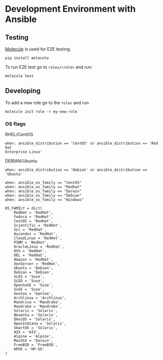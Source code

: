 # Development Environment with Ansible

## Testing

[Molecule](https://molecule.readthedocs.io/en/stable/) is used for E2E testing.

```
pip install molecule
```

To run E2E test go to `roles/<role>` and run:

```
molecule test
```

## Developing

To add a new role go to the `roles` and run

```
molecule init role -r my-new-role
```


### OS flags

RHEL/CentOS
```
when: ansible_distribution == 'CentOS' or ansible_distribution == 'Red Hat
Enterprise Linux'
```

DEBIAN/Ubuntu
```
when: ansible_distribution == 'Debian' or ansible_distribution == 'Ubuntu'
```


```
when: ansible_os_family == "CentOS"
when: ansible_os_family == "Redhat"
when: ansible_os_family == "Darwin"
when: ansible_os_family == "Debian"
when: ansible_os_family == "Windows"
```


```
OS_FAMILY = dict(
    RedHat = 'RedHat',
    Fedora = 'RedHat',
    CentOS = 'RedHat',
    Scientific = 'RedHat',
    SLC = 'RedHat',
    Ascendos = 'RedHat',
    CloudLinux = 'RedHat',
    PSBM = 'RedHat',
    OracleLinux = 'RedHat',
    OVS = 'RedHat',
    OEL = 'RedHat',
    Amazon = 'RedHat',
    XenServer = 'RedHat',
    Ubuntu = 'Debian',
    Debian = 'Debian',
    SLES = 'Suse',
    SLED = 'Suse',
    OpenSuSE = 'Suse',
    SuSE = 'Suse',
    Gentoo = 'Gentoo',
    Archlinux = 'Archlinux',
    Mandriva = 'Mandrake',
    Mandrake = 'Mandrake',
    Solaris = 'Solaris',
    Nexenta = 'Solaris',
    OmniOS = 'Solaris',
    OpenIndiana = 'Solaris',
    SmartOS = 'Solaris',
    AIX = 'AIX',
    Alpine = 'Alpine',
    MacOSX = 'Darwin',
    FreeBSD = 'FreeBSD',
    HPUX = 'HP-UX'
)
```